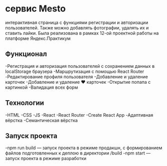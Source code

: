 # сервис Mesto
интерактивная страница с функциями регистрации и авторизации пользователей.
Также можно добавлять фотографии, удалять их и ставить лайки. 
Была реализована в рамках 12-ой проектной работы на платформе Яндекс.Практикум

## Функционал
-Регистрация и авторизация пользователей с сохранением данных в localStorage браузера
-Маршрутизация с помощью React Router
-Редактирование профиля пользователя
-Добавление и удаление карточек
-Добавление и удаление ❤️ карточек
-Открытие попапа с картинкой
-Валидация всех форм

## Технологии
-HTML
-CSS
-JS
-React
-React Router
-Create React App
-Адаптивная вёрстка
-Семантическая вёрстка

## Запуск проекта
-npm run build — запуск проекта в режиме продакшн, с формированием файлов подготовленных к деплою в директории /build
-npm start — запуск проекта в режиме разработки




